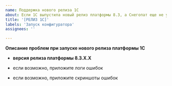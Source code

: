 ```yaml
---
name: Поддержка нового релиза 1С
about: Если 1С выпустила новый релиз платформы 8.3, а Снегопат еще не умеет с ним работать
title: '[РЕЛИЗ 1С]'
labels: 'Запуск конфигуратора'
assignees: ''

---
```


**Описание проблем при запуске нового релиза платформы 1С**

- **версия релиза платформы 8.3.Х.Х**

- если возможно, приложите логи ошибок
- если возможно, приложите скриншоты ошибок

<!-- **Дополнительный контекст**
- приложите логи ошибок
- приложите скриншоты ошибок

- и т.д. -->

